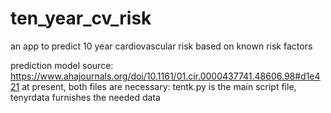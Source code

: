 # ten_year_cv_risk
an app to predict 10 year cardiovascular risk based on known risk factors

prediction model source: https://www.ahajournals.org/doi/10.1161/01.cir.0000437741.48606.98#d1e421
at present, both files are necessary: tentk.py is the main script file, tenyrdata furnishes the needed data
